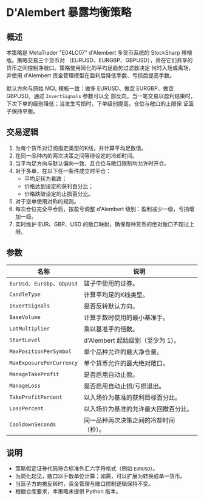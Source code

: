 # D'Alembert 暴露均衡策略

## 概述

本策略是 MetaTrader "E04LC07" d'Alembert 多货币系统的 StockSharp 移植版。策略交易三个货币对
（EURUSD、EURGBP、GBPUSD），并在它们共享的货币之间控制净敞口。策略使用简化的平均足趋势过滤器决定
何时入场或离场，并使用 d'Alembert 资金管理模型在盈利后降低手数、亏损后提高手数。

默认方向与原始 MQL 模板一致：做多 EURUSD、做空 EURGBP、做空 GBPUSD。通过 `InvertSignals` 参数可以全
部反向。当一笔交易以盈利结束时，下次下单的级别降低；当发生亏损时，下单级别提高。仓位与敞口的上限保
证篮子保持平衡。

## 交易逻辑

1. 为每个货币对订阅指定类型的K线，并计算平均足数值。
2. 在同一品种内的两次决策之间等待设定的冷却时间。
3. 当平均足方向与默认偏向一致、且仓位与敞口限制均允许时开仓。
4. 对于多单，在以下任一条件成立时平仓：
   - 平均足转为看跌；
   - 价格达到设定的获利百分比；
   - 价格跌破设定的止损百分比。
5. 对于空单使用对称的规则。
6. 每次仓位完全平仓后，按盈亏调整 d'Alembert 级别：盈利减少一级，亏损增加一级。
7. 实时维护 EUR、GBP、USD 的敞口映射，确保每种货币的绝对敞口不超过上限。

## 参数

| 名称 | 说明 |
| ---- | ---- |
| `EurUsd`、`EurGbp`、`GbpUsd` | 篮子中使用的证券。 |
| `CandleType` | 计算平均足的K线类型。 |
| `InvertSignals` | 是否反转默认方向。 |
| `BaseVolume` | 计算手数时使用的最小基准手。 |
| `LotMultiplier` | 乘以基准手的倍数。 |
| `StartLevel` | d'Alembert 起始级别（至少为 1）。 |
| `MaxPositionPerSymbol` | 单个品种允许的最大净仓量。 |
| `MaxExposurePerCurrency` | 单个货币允许的最大绝对敞口。 |
| `ManageTakeProfit` | 是否启用自动止盈。 |
| `ManageLoss` | 是否启用自动止损/亏损退出。 |
| `TakeProfitPercent` | 以入场价为基准的获利目标百分比。 |
| `LossPercent` | 以入场价为基准的允许最大回撤百分比。 |
| `CooldownSeconds` | 同一品种两次决策之间的冷却时间（秒）。 |

## 说明

- 策略假定证券代码符合标准外汇六字符格式（例如 `EURUSD`）。
- 为简化起见，敞口以手数单位计算；如需，可以扩展为转换成单一货币。
- 当篮子方向被反转时，资金管理与敞口控制逻辑保持不变。
- 根据仓库要求，本策略未提供 Python 版本。
